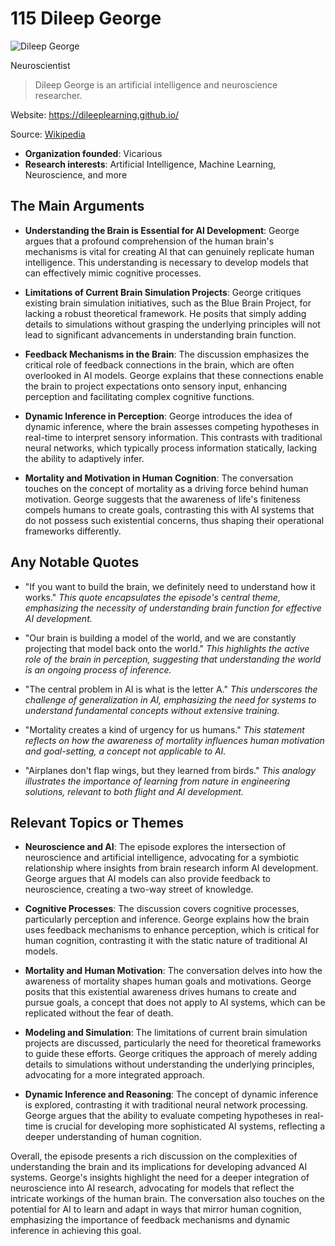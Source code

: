 # 115 Dileep George


![Dileep George](https://encrypted-tbn0.gstatic.com/images?q=tbn:ANd9GcQpcYAAyCfX16eForanrMUIXXsD8uNM_gSWQcvc9Jg&s=0)

Neuroscientist

> Dileep George is an artificial intelligence and neuroscience researcher.

Website: https://dileeplearning.github.io/

Source: [Wikipedia](https://en.wikipedia.org/wiki/Dileep_George)

- **Organization founded**: Vicarious
- **Research interests**: Artificial Intelligence, Machine Learning, Neuroscience, and more


## The Main Arguments

- **Understanding the Brain is Essential for AI Development**: George argues that a profound comprehension of the human brain's mechanisms is vital for creating AI that can genuinely replicate human intelligence. This understanding is necessary to develop models that can effectively mimic cognitive processes.

- **Limitations of Current Brain Simulation Projects**: George critiques existing brain simulation initiatives, such as the Blue Brain Project, for lacking a robust theoretical framework. He posits that simply adding details to simulations without grasping the underlying principles will not lead to significant advancements in understanding brain function.

- **Feedback Mechanisms in the Brain**: The discussion emphasizes the critical role of feedback connections in the brain, which are often overlooked in AI models. George explains that these connections enable the brain to project expectations onto sensory input, enhancing perception and facilitating complex cognitive functions.

- **Dynamic Inference in Perception**: George introduces the idea of dynamic inference, where the brain assesses competing hypotheses in real-time to interpret sensory information. This contrasts with traditional neural networks, which typically process information statically, lacking the ability to adaptively infer.

- **Mortality and Motivation in Human Cognition**: The conversation touches on the concept of mortality as a driving force behind human motivation. George suggests that the awareness of life's finiteness compels humans to create goals, contrasting this with AI systems that do not possess such existential concerns, thus shaping their operational frameworks differently.

## Any Notable Quotes

- "If you want to build the brain, we definitely need to understand how it works."
  *This quote encapsulates the episode's central theme, emphasizing the necessity of understanding brain function for effective AI development.*

- "Our brain is building a model of the world, and we are constantly projecting that model back onto the world."
  *This highlights the active role of the brain in perception, suggesting that understanding the world is an ongoing process of inference.*

- "The central problem in AI is what is the letter A."
  *This underscores the challenge of generalization in AI, emphasizing the need for systems to understand fundamental concepts without extensive training.*

- "Mortality creates a kind of urgency for us humans."
  *This statement reflects on how the awareness of mortality influences human motivation and goal-setting, a concept not applicable to AI.*

- "Airplanes don't flap wings, but they learned from birds."
  *This analogy illustrates the importance of learning from nature in engineering solutions, relevant to both flight and AI development.*

## Relevant Topics or Themes

- **Neuroscience and AI**: The episode explores the intersection of neuroscience and artificial intelligence, advocating for a symbiotic relationship where insights from brain research inform AI development. George argues that AI models can also provide feedback to neuroscience, creating a two-way street of knowledge.

- **Cognitive Processes**: The discussion covers cognitive processes, particularly perception and inference. George explains how the brain uses feedback mechanisms to enhance perception, which is critical for human cognition, contrasting it with the static nature of traditional AI models.

- **Mortality and Human Motivation**: The conversation delves into how the awareness of mortality shapes human goals and motivations. George posits that this existential awareness drives humans to create and pursue goals, a concept that does not apply to AI systems, which can be replicated without the fear of death.

- **Modeling and Simulation**: The limitations of current brain simulation projects are discussed, particularly the need for theoretical frameworks to guide these efforts. George critiques the approach of merely adding details to simulations without understanding the underlying principles, advocating for a more integrated approach.

- **Dynamic Inference and Reasoning**: The concept of dynamic inference is explored, contrasting it with traditional neural network processing. George argues that the ability to evaluate competing hypotheses in real-time is crucial for developing more sophisticated AI systems, reflecting a deeper understanding of human cognition.

Overall, the episode presents a rich discussion on the complexities of understanding the brain and its implications for developing advanced AI systems. George's insights highlight the need for a deeper integration of neuroscience into AI research, advocating for models that reflect the intricate workings of the human brain. The conversation also touches on the potential for AI to learn and adapt in ways that mirror human cognition, emphasizing the importance of feedback mechanisms and dynamic inference in achieving this goal.